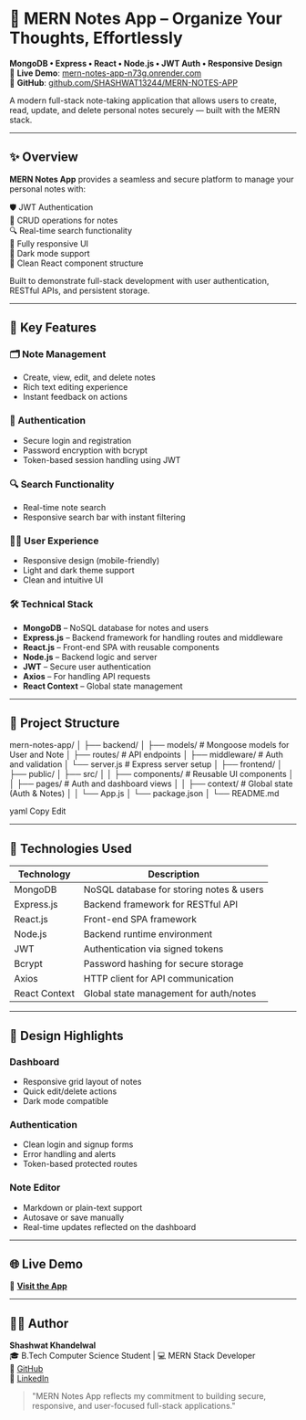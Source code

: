# 📝 MERN Notes App – Organize Your Thoughts, Effortlessly  
**MongoDB • Express • React • Node.js • JWT Auth • Responsive Design**  
🔗 **Live Demo**: [mern-notes-app-n73g.onrender.com](https://mern-notes-app-n73g.onrender.com)  
🔗 **GitHub**: [github.com/SHASHWAT13244/MERN-NOTES-APP](https://github.com/SHASHWAT13244/MERN-NOTES-APP)

A modern full-stack note-taking application that allows users to create, read, update, and delete personal notes securely — built with the MERN stack.

---

## ✨ Overview  
**MERN Notes App** provides a seamless and secure platform to manage your personal notes with:

🛡️ JWT Authentication  
📝 CRUD operations for notes  
🔍 Real-time search functionality  
📱 Fully responsive UI  
🌙 Dark mode support  
🧠 Clean React component structure  

Built to demonstrate full-stack development with user authentication, RESTful APIs, and persistent storage.

---

## 🔧 Key Features  

### 🗂️ Note Management  
- Create, view, edit, and delete notes  
- Rich text editing experience  
- Instant feedback on actions  

### 🔐 Authentication  
- Secure login and registration  
- Password encryption with bcrypt  
- Token-based session handling using JWT  

### 🔍 Search Functionality  
- Real-time note search  
- Responsive search bar with instant filtering  

### 🧑‍💻 User Experience  
- Responsive design (mobile-friendly)  
- Light and dark theme support  
- Clean and intuitive UI  

### 🛠️ Technical Stack  
- **MongoDB** – NoSQL database for notes and users  
- **Express.js** – Backend framework for handling routes and middleware  
- **React.js** – Front-end SPA with reusable components  
- **Node.js** – Backend logic and server  
- **JWT** – Secure user authentication  
- **Axios** – For handling API requests  
- **React Context** – Global state management  

---

## 📁 Project Structure  
mern-notes-app/
│
├── backend/
│ ├── models/ # Mongoose models for User and Note
│ ├── routes/ # API endpoints
│ ├── middleware/ # Auth and validation
│ └── server.js # Express server setup
│
├── frontend/
│ ├── public/
│ ├── src/
│ │ ├── components/ # Reusable UI components
│ │ ├── pages/ # Auth and dashboard views
│ │ ├── context/ # Global state (Auth & Notes)
│ │ └── App.js
│ └── package.json
│
└── README.md

yaml
Copy
Edit

---

## 🧠 Technologies Used  

| Technology     | Description                            |
|----------------|----------------------------------------|
| MongoDB        | NoSQL database for storing notes & users |
| Express.js     | Backend framework for RESTful API       |
| React.js       | Front-end SPA framework                 |
| Node.js        | Backend runtime environment             |
| JWT            | Authentication via signed tokens        |
| Bcrypt         | Password hashing for secure storage     |
| Axios          | HTTP client for API communication       |
| React Context  | Global state management for auth/notes  |

---

## 🎨 Design Highlights  

### Dashboard  
- Responsive grid layout of notes  
- Quick edit/delete actions  
- Dark mode compatible  

### Authentication  
- Clean login and signup forms  
- Error handling and alerts  
- Token-based protected routes  

### Note Editor  
- Markdown or plain-text support  
- Autosave or save manually  
- Real-time updates reflected on the dashboard  

---

## 🌐 Live Demo  
🔗 **[Visit the App](https://mern-notes-app-n73g.onrender.com/)**

---

## 🧑‍💻 Author  
**Shashwat Khandelwal**  
🎓 B.Tech Computer Science Student | 💻 MERN Stack Developer  
🔗 [GitHub](https://github.com/SHASHWAT13244)  
🔗 [LinkedIn](https://www.linkedin.com/in/shashwatkhandelwal/)

> "MERN Notes App reflects my commitment to building secure, responsive, and user-focused full-stack applications."
